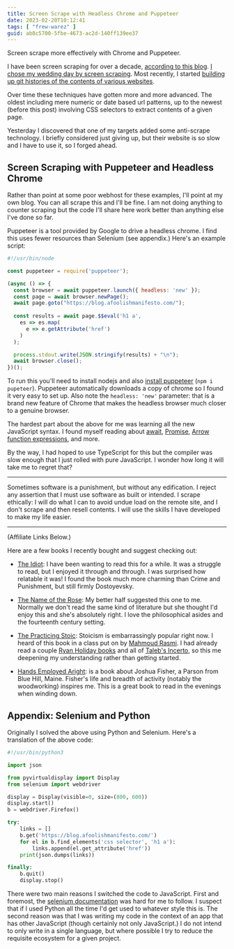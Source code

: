 ```yaml
---
title: Screen Scrape with Headless Chrome and Puppeteer
date: 2023-02-20T10:12:41
tags: [ "frew-warez" ]
guid: ab8c5700-5fbe-4673-ac2d-140ff139ee37
---
```

Screen scrape more effectively with Chrome and Puppeteer.

<!--more-->

I have been screen scraping for over a decade, [according to this
blog](/posts/web-comic-downloaders/).  [I chose my wedding day by screen
scraping](/posts/screen-scrape-for-love-with-web-scraper/).  Most recently, I
started [building up git histories of the contents of various
websites](/posts/weird-hobby-scraped-git-histories/).

Over time these techniques have gotten more and more advanced.  The oldest
including mere numeric or date based url patterns, up to the newest (before
this post) involving CSS selectors to extract contents of a given page.

Yesterday I discovered that one of my targets added some anti-scrape technology.
I briefly considered just giving up, but their website is so slow and I have to
use it, so I forged ahead.

## Screen Scraping with Puppeteer and Headless Chrome

Rather than point at some poor webhost for these examples, I'll point at my own
blog.  You can all scrape this and I'll be fine.  I am not doing anything to counter
scraping but the code I'll share here work better than anything else I've done
so far.

Puppeteer is a tool provided by Google to drive a headless chrome.  I find this uses
fewer resources than Selenium (see appendix.)  Here's an example script:

```javascript
#!/usr/bin/node

const puppeteer = require('puppeteer');

(async () => {
  const browser = await puppeteer.launch({ headless: 'new' });
  const page = await browser.newPage();
  await page.goto("https://blog.afoolishmanifesto.com/");
  
  const results = await page.$$eval('h1 a',
    es => es.map(
      e => e.getAttribute('href')
    )
  );

  process.stdout.write(JSON.stringify(results) + "\n");
  await browser.close();
})();
```

To run this you'll need to install nodejs and also [install
puppeteer](https://pptr.dev/#installation) (`npm i pupeteer`).  Puppeteer
automatically downloads a copy of chrome so I found it very easy to set up.
Also note the `headless: 'new'` parameter: that is a brand new feature of Chrome
that makes the headless browser much closer to a genuine browser.

The hardest part about the above for me was learning all the new JavaScript
syntax.  I found myself reading about
[await](https://developer.mozilla.org/en-US/docs/Web/JavaScript/Reference/Operators/await),
[Promise](https://developer.mozilla.org/en-US/docs/Web/JavaScript/Reference/Global_Objects/Promise),
[Arrow function
expressions](https://developer.mozilla.org/en-US/docs/Web/JavaScript/Reference/Functions/Arrow_functions),
and more.

By the way, I had hoped to use TypeScript for this but the compiler was slow
enough that I just rolled with pure JavaScript.  I wonder how long it will take
me to regret that?

---

Sometimes software is a punishment, but without any edification.  I reject any
assertion that I must use software as built or intended.  I scrape ethically: I
will do what I can to avoid undue load on the remote site, and I don't scrape
and then resell contents.  I will use the skills I have developed to make my
life easier.

---

(Affiliate Links Below.)

Here are a few books I recently bought and suggest checking out:

 * [The
   Idiot](https://www.amazon.com/Idiot-Vintage-Classics-Fyodor-Dostoevsky/dp/0375702245?&linkCode=ll1&tag=afoolishmanif-20&linkId=7a7ded345606a15d25fa1c7201c69efc&language=en_US&ref_=as_li_ss_tl):
   I have been wanting to read this for a while.  It was a struggle to read,
   but I enjoyed it through and through.  I was surprised how relatable it was!
   I found the book much more charming than Crime and Punishment, but still
   firmly Dostoyevsky.

 * [The Name of the
   Rose](https://www.amazon.com/Name-Rose-Umberto-Eco/dp/0544176561?&linkCode=ll1&tag=afoolishmanif-20&linkId=7be40fab16fe61abda3c118bb58ff746&language=en_US&ref_=as_li_ss_tl):
   My better half suggested this one to me.  Normally we don't read the same
   kind of literature but she thought I'd enjoy this and she's absolutely
   right.  I love the philosophical asides and the fourteenth century setting.

 * [The Practicing
   Stoic](https://www.amazon.com/Practicing-Stoic-Philosophical-Users-Manual/dp/1567926118?&linkCode=ll1&tag=afoolishmanif-20&linkId=f45c872ca2642b4d32f8e9a1c31360e4&language=en_US&ref_=as_li_ss_tl):
   Stoicism is embarrassingly popular right now.  I heard of this book in a
   class put on by [Mahmoud Rasmi](https://decafquest.com/).  I had already
   read a couple [Ryan Holiday
   books](https://www.amazon.com/stores/Ryan-Holiday/author/B007LUHFH8?store_ref=ap_rdr&isDramIntegrated=true&shoppingPortalEnabled=true&linkCode=ll2&tag=afoolishmanif-20&linkId=2b51404d47216b6b3a3b1270557029f4&language=en_US&ref_=as_li_ss_tl)
   and all of [Taleb's
   Incerto](https://www.amazon.com/Incerto-5-Book-Bundle-Randomness-Antifragile-ebook/dp/B08M67TDPN?&linkCode=ll1&tag=afoolishmanif-20&linkId=77595a15972f794d49c1d102cc35f594&language=en_US&ref_=as_li_ss_tl),
   so this me deepening my understanding rather than getting started.

 * [Hands Employed
   Aright](https://lostartpress.com/products/hands-employed-aright?_pos=1&_sid=4b9a45f4c&_ss=r):
   is a book about Joshua Fisher, a Parson from Blue Hill, Maine.  Fisher's life
   and breadth of activity (notably the woodworking) inspires me.  This is a great
   book to read in the evenings when winding down.


## Appendix: Selenium and Python

Originally I solved the above using Python and Selenium.  Here's a translation
of the above code:

```python
#!/usr/bin/python3

import json

from pyvirtualdisplay import Display
from selenium import webdriver

display = Display(visible=0, size=(800, 600))
display.start()
b = webdriver.Firefox()

try:
    links = []
    b.get('https://blog.afoolishmanifesto.com/')
    for el in b.find_elements('css selector', 'h1 a'):
        links.append(el.get_attribute('href'))
    print(json.dumps(links))

finally:
    b.quit()
    display.stop()
```

There were two main reasons I switched the code to JavaScript.  First and
foremost, the [selenium
documentation](https://selenium-python.readthedocs.io/api.html) was hard for me
to follow.  I suspect that if I used Python all the time I'd get used to
whatever style this is.  The second reason was that I was writing my code in
the context of an app that has other JavaScript (though certainly not only
JavaScript.)  I do not intend to only write in a single language, but where
possible I try to reduce the requisite ecosystem for a given project.
